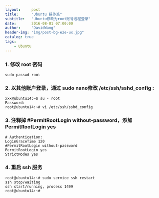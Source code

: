 ```yaml
---
layout:     post
title:      "Ubuntu 操作篇"
subtitle:   "Ubuntu修改为root账号远程登录"
date:       2016-08-01 07:00:00
author:     "DavidWang"
header-img: "img/post-bg-e2e-ux.jpg"
catalog: true
tags:
    - Ubuntu
--- 
```


### 1. 修改 root 密码

`sudo passwd root`

### 2. 以其他账户登录，通过 sudo nano修改 /etc/ssh/sshd_config :

```
xxx@ubuntu14:~$ su - root
Password:
root@ubuntu14:~# vi /etc/ssh/sshd_config
```

### 3. 注释掉 #PermitRootLogin without-password，添加 PermitRootLogin yes

```
# Authentication:
LoginGraceTime 120
#PermitRootLogin without-password
PermitRootLogin yes
StrictModes yes
```

### 4. 重启 ssh 服务

```
root@ubuntu14:~# sudo service ssh restart
ssh stop/waiting
ssh start/running, process 1499
root@ubuntu14:~#
```
